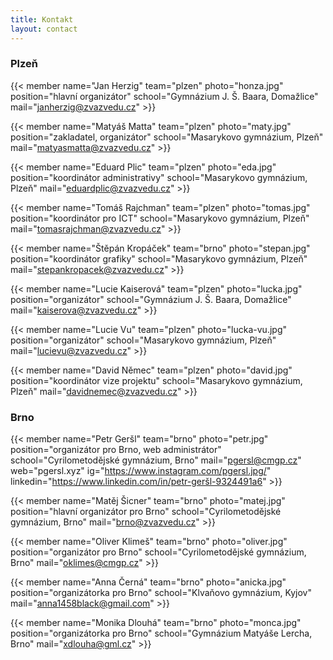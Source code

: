 ```yaml
---
title: Kontakt
layout: contact
---
```


### Plzeň 

{{< member
name="Jan Herzig"
team="plzen"
photo="honza.jpg"
position="hlavní organizátor"
school="Gymnázium J. Š. Baara, Domažlice"
mail="janherzig@zvazvedu.cz" >}}

{{< member
name="Matyáš Matta"
team="plzen"
photo="maty.jpg"
position="zakladatel, organizátor"
school="Masarykovo gymnázium, Plzeň"
mail="matyasmatta@zvazvedu.cz" >}}

{{< member
name="Eduard Plic"
team="plzen"
photo="eda.jpg"
position="koordinátor administrativy"
school="Masarykovo gymnázium, Plzeň"
mail="eduardplic@zvazvedu.cz" >}}

{{< member
name="Tomáš Rajchman"
team="plzen"
photo="tomas.jpg"
position="koordinátor pro ICT"
school="Masarykovo gymnázium, Plzeň"
mail="tomasrajchman@zvazvedu.cz" >}}

{{< member
name="Štěpán Kropáček"
team="brno"
photo="stepan.jpg"
position="koordinátor grafiky"
school="Masarykovo gymnázium, Plzeň"
mail="stepankropacek@zvazvedu.cz" >}}

{{< member
name="Lucie Kaiserová"
team="plzen"
photo="lucka.jpg"
position="organizátor"
school="Gymnázium J. Š. Baara, Domažlice"
mail="kaiserova@zvazvedu.cz" >}}

{{< member
name="Lucie Vu"
team="plzen"
photo="lucka-vu.jpg"
position="organizátor"
school="Masarykovo gymnázium, Plzeň"
mail="lucievu@zvazvedu.cz" >}}

{{< member
name="David Němec"
team="plzen"
photo="david.jpg"
position="koordinátor vize projektu"
school="Masarykovo gymnázium, Plzeň"
mail="davidnemec@zvazvedu.cz" >}}

### Brno

{{< member
name="Petr Geršl"
team="brno"
photo="petr.jpg"
position="organizátor pro Brno, web administrátor"
school="Cyrilometodějské gymnázium, Brno"
mail="pgersl@cmgp.cz"
web="pgersl.xyz"
ig="https://www.instagram.com/pgersl.jpg/"
linkedin="https://www.linkedin.com/in/petr-geršl-9324491a6" >}}

{{< member
name="Matěj Šicner"
team="brno"
photo="matej.jpg"
position="hlavní organizátor pro Brno"
school="Cyrilometodějské gymnázium, Brno"
mail="brno@zvazvedu.cz" >}}

{{< member
name="Oliver Klimeš"
team="brno"
photo="oliver.jpg"
position="organizátor pro Brno"
school="Cyrilometodějské gymnázium, Brno"
mail="oklimes@cmgp.cz" >}}

{{< member
name="Anna Černá"
team="brno"
photo="anicka.jpg"
position="organizátorka pro Brno"
school="Klvaňovo gymnázium, Kyjov"
mail="anna1458black@gmail.com" >}}

{{< member
name="Monika Dlouhá"
team="brno"
photo="monca.jpg"
position="organizátorka pro Brno"
school="Gymnázium Matyáše Lercha, Brno"
mail="xdlouha@gml.cz" >}}